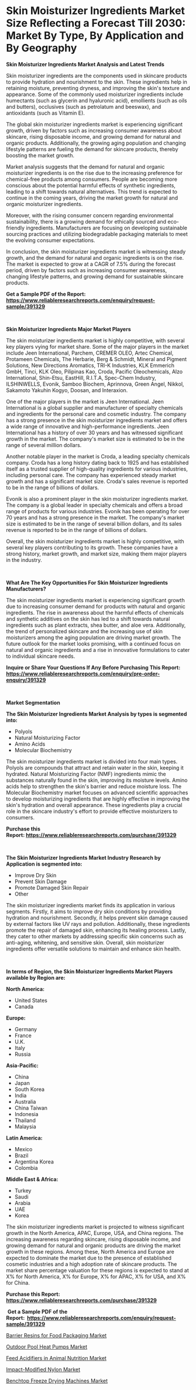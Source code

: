 <p><h1>Skin Moisturizer Ingredients Market Size Reflecting a Forecast Till 2030: Market By Type, By Application and By Geography</h1></p><p><strong>Skin Moisturizer Ingredients Market Analysis and Latest Trends</strong></p>
<p><p>Skin moisturizer ingredients are the components used in skincare products to provide hydration and nourishment to the skin. These ingredients help in retaining moisture, preventing dryness, and improving the skin's texture and appearance. Some of the commonly used moisturizer ingredients include humectants (such as glycerin and hyaluronic acid), emollients (such as oils and butters), occlusives (such as petrolatum and beeswax), and antioxidants (such as Vitamin E).</p><p>The global skin moisturizer ingredients market is experiencing significant growth, driven by factors such as increasing consumer awareness about skincare, rising disposable income, and growing demand for natural and organic products. Additionally, the growing aging population and changing lifestyle patterns are fueling the demand for skincare products, thereby boosting the market growth.</p><p>Market analysis suggests that the demand for natural and organic moisturizer ingredients is on the rise due to the increasing preference for chemical-free products among consumers. People are becoming more conscious about the potential harmful effects of synthetic ingredients, leading to a shift towards natural alternatives. This trend is expected to continue in the coming years, driving the market growth for natural and organic moisturizer ingredients.</p><p>Moreover, with the rising consumer concern regarding environmental sustainability, there is a growing demand for ethically sourced and eco-friendly ingredients. Manufacturers are focusing on developing sustainable sourcing practices and utilizing biodegradable packaging materials to meet the evolving consumer expectations.</p><p>In conclusion, the skin moisturizer ingredients market is witnessing steady growth, and the demand for natural and organic ingredients is on the rise. The market is expected to grow at a CAGR of 7.5% during the forecast period, driven by factors such as increasing consumer awareness, changing lifestyle patterns, and growing demand for sustainable skincare products.</p></p>
<p><strong>Get a Sample PDF of the Report:&nbsp; <a href="https://www.reliableresearchreports.com/enquiry/request-sample/391329">https://www.reliableresearchreports.com/enquiry/request-sample/391329</a></strong></p>
<p>&nbsp;</p>
<p><strong>Skin Moisturizer Ingredients Major Market Players</strong></p>
<p><p>The skin moisturizer ingredients market is highly competitive, with several key players vying for market share. Some of the major players in the market include Jeen International, Parchem, CREMER OLEO, Artec Chemical, Protameen Chemicals, The Herbarie, Berg & Schmidt, Mineral and Pigment Solutions, New Directions Aromatics, TRI-K Industries, KLK Emmerich GmbH, Tinci, KLK Oleo, Pilipinas Kao, Croda, Pacific Oleochemicals, Alzo International, Shin-Etsu, EastHill, R.I.T.A, Spec-Chem Industry, ILSHINWELLS, Evonik, Samboo Biochem, Aprinnova, Green Angel, Nikkol, Sakamoto Yakuhin Kogyo, Doosan, and Interaxion.</p><p>One of the major players in the market is Jeen International. Jeen International is a global supplier and manufacturer of specialty chemicals and ingredients for the personal care and cosmetic industry. The company has a strong presence in the skin moisturizer ingredients market and offers a wide range of innovative and high-performance ingredients. Jeen International has a history of over 30 years and has witnessed significant growth in the market. The company's market size is estimated to be in the range of several million dollars.</p><p>Another notable player in the market is Croda, a leading specialty chemicals company. Croda has a long history dating back to 1925 and has established itself as a trusted supplier of high-quality ingredients for various industries, including personal care. The company has experienced steady market growth and has a significant market size. Croda's sales revenue is reported to be in the range of billions of dollars.</p><p>Evonik is also a prominent player in the skin moisturizer ingredients market. The company is a global leader in specialty chemicals and offers a broad range of products for various industries. Evonik has been operating for over 70 years and has a strong presence in the market. The company's market size is estimated to be in the range of several billion dollars, and its sales revenue is reported to be in the range of billions of dollars.</p><p>Overall, the skin moisturizer ingredients market is highly competitive, with several key players contributing to its growth. These companies have a strong history, market growth, and market size, making them major players in the industry.</p></p>
<p>&nbsp;</p>
<p><strong>What Are The Key Opportunities For Skin Moisturizer Ingredients Manufacturers?</strong></p>
<p><p>The skin moisturizer ingredients market is experiencing significant growth due to increasing consumer demand for products with natural and organic ingredients. The rise in awareness about the harmful effects of chemicals and synthetic additives on the skin has led to a shift towards natural ingredients such as plant extracts, shea butter, and aloe vera. Additionally, the trend of personalized skincare and the increasing use of skin moisturizers among the aging population are driving market growth. The future outlook for the market looks promising, with a continued focus on natural and organic ingredients and a rise in innovative formulations to cater to individual skincare needs.</p></p>
<p><strong>Inquire or Share Your Questions If Any Before Purchasing This Report: <a href="https://www.reliableresearchreports.com/enquiry/pre-order-enquiry/391329">https://www.reliableresearchreports.com/enquiry/pre-order-enquiry/391329</a></strong></p>
<p>&nbsp;</p>
<p><strong>Market Segmentation</strong></p>
<p><strong>The Skin Moisturizer Ingredients Market Analysis by types is segmented into:</strong></p>
<p><ul><li>Polyols</li><li>Natural Moisturizing Factor</li><li>Amino Acids</li><li>Molecular Biochemistry</li></ul></p>
<p><p>The skin moisturizer ingredients market is divided into four main types. Polyols are compounds that attract and retain water in the skin, keeping it hydrated. Natural Moisturizing Factor (NMF) ingredients mimic the substances naturally found in the skin, improving its moisture levels. Amino acids help to strengthen the skin's barrier and reduce moisture loss. The Molecular Biochemistry market focuses on advanced scientific approaches to develop moisturizing ingredients that are highly effective in improving the skin's hydration and overall appearance. These ingredients play a crucial role in the skincare industry's effort to provide effective moisturizers to consumers.</p></p>
<p><strong>Purchase this Report:&nbsp;<a href="https://www.reliableresearchreports.com/purchase/391329">https://www.reliableresearchreports.com/purchase/391329</a></strong></p>
<p>&nbsp;</p>
<p><strong>The Skin Moisturizer Ingredients Market Industry Research by Application is segmented into:</strong></p>
<p><ul><li>Improve Dry Skin</li><li>Prevent Skin Damage</li><li>Promote Damaged Skin Repair</li><li>Other</li></ul></p>
<p><p>The skin moisturizer ingredients market finds its application in various segments. Firstly, it aims to improve dry skin conditions by providing hydration and nourishment. Secondly, it helps prevent skin damage caused by external factors like UV rays and pollution. Additionally, these ingredients promote the repair of damaged skin, enhancing its healing process. Lastly, they cater to other markets by addressing specific skin concerns such as anti-aging, whitening, and sensitive skin. Overall, skin moisturizer ingredients offer versatile solutions to maintain and enhance skin health.</p></p>
<p>&nbsp;</p>
<p><strong>In terms of Region, the Skin Moisturizer Ingredients Market Players available by Region are:</strong></p>
<p>
    <p> <strong> North America: </strong>
        <ul>
            <li>United States</li>
            <li>Canada</li>
        </ul>
        </p> 
    <p> <strong> Europe: </strong>
        <ul>
            <li>Germany</li>
            <li>France</li>
            <li>U.K.</li>
            <li>Italy</li>
            <li>Russia</li>
        </ul>
        </p> 
    <p> <strong> Asia-Pacific: </strong>
        <ul>
            <li>China</li>
            <li>Japan</li>
            <li>South Korea</li>
            <li>India</li>
            <li>Australia</li>
            <li>China Taiwan</li>
            <li>Indonesia</li>
            <li>Thailand</li>
            <li>Malaysia</li>
        </ul>
        </p> 
    <p> <strong> Latin America: </strong>
        <ul>
            <li>Mexico</li>
            <li>Brazil</li>
            <li>Argentina Korea</li>
            <li>Colombia</li>
        </ul>
        </p> 
    <p> <strong> Middle East & Africa: </strong>
        <ul>
            <li>Turkey</li>
            <li>Saudi</li>
            <li>Arabia</li>
            <li>UAE</li>
            <li>Korea</li>
        </ul>
    </p>
    </p>
<p><p>The skin moisturizer ingredients market is projected to witness significant growth in the North America, APAC, Europe, USA, and China regions. The increasing awareness regarding skincare, rising disposable income, and growing demand for natural and organic products are driving the market growth in these regions. Among these, North America and Europe are expected to dominate the market due to the presence of established cosmetic industries and a high adoption rate of skincare products. The market share percentage valuation for these regions is expected to stand at X% for North America, X% for Europe, X% for APAC, X% for USA, and X% for China.</p></p>
<p><strong>Purchase this Report: <a href="https://www.reliableresearchreports.com/purchase/391329">https://www.reliableresearchreports.com/purchase/391329</a></strong></p>
<p>&nbsp;<strong>Get a Sample PDF of the Report:&nbsp;&nbsp;<a href="https://www.reliableresearchreports.com/enquiry/request-sample/391329">https://www.reliableresearchreports.com/enquiry/request-sample/391329</a></strong></p>
<p><strong></strong></p>
<p><p><a href="https://medium.com/@darbyledner/barrier-resins-for-food-packaging-market-focuses-on-market-share-size-and-projected-forecast-till-3ed9b75a1e32">Barrier Resins for Food Packaging Market</a></p><p><a href="https://medium.com/@jackyhammes/outdoor-pool-heat-pumps-market-trends-and-market-analysis-forecasted-for-period-2023-2030-427192e87672">Outdoor Pool Heat Pumps Market</a></p><p><a href="https://medium.com/@walterkutch/feed-acidifiers-in-animal-nutrition-market-the-key-to-successful-business-strategy-forecast-till-955cf7d37b5b">Feed Acidifiers in Animal Nutrition Market</a></p><p><a href="https://medium.com/@amayabeahan/impact-modified-nylon-market-size-reveals-the-best-marketing-channels-in-global-industry-3aa297d2f4b4">Impact-Modified Nylon Market</a></p><p><a href="https://medium.com/@mskylatoy/benchtop-freeze-drying-machines-market-trends-and-market-analysis-forecasted-for-period-2023-2030-39a0674e2800">Benchtop Freeze Drying Machines Market</a></p></p>